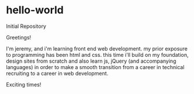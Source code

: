 # hello-world
Initial Repository 

Greetings! 

I'm jeremy, and i'm learning front end web development. my prior exposure to programming has been html and css. this time i'll build on my foundation, design sites from scratch and also learn js, jQuery (and accompanying languages) in order to make a smooth transition from a career in technical recruiting to a career in web development. 

Exciting times!
